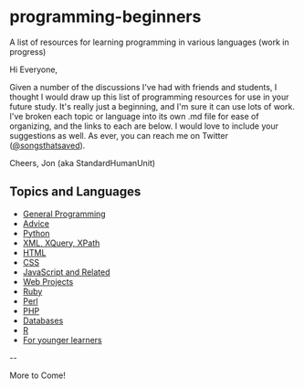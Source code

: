 # programming-beginners
A list of resources for learning programming in various languages (work in progress)

Hi Everyone,

Given a number of the discussions I've had with friends and students, I thought I would draw up this list of programming resources for use in your future study.  It's really just a beginning, and I'm sure it can use lots of work.  I've broken each topic or language into its own .md file for ease of organizing, and the links to each are below.  I would love to include your suggestions as well.  As ever, you can reach me on Twitter ([@songsthatsaved](https://twitter.com/songsthatsaved)).

Cheers,
Jon (aka StandardHumanUnit)


## Topics and Languages
* [General Programming](https://github.com/jdmartin/programming-beginners/blob/master/general.md)
* [Advice](https://github.com/jdmartin/programming-beginners/blob/master/advice.md)
* [Python](https://github.com/jdmartin/programming-beginners/blob/master/python.md)
* [XML, XQuery, XPath](https://github.com/jdmartin/programming-beginners/blob/master/xmltech.md)
* [HTML](https://github.com/jdmartin/programming-beginners/blob/master/html.md)
* [CSS](https://github.com/jdmartin/programming-beginners/blob/master/css.md)
* [JavaScript and Related](https://github.com/jdmartin/programming-beginners/blob/master/jsandrelated.md)
* [Web Projects](https://github.com/jdmartin/programming-beginners/blob/master/projects.md)
* [Ruby](https://github.com/jdmartin/programming-beginners/blob/master/ruby.md)
* [Perl](https://github.com/jdmartin/programming-beginners/blob/master/perl.md)
* [PHP](https://github.com/jdmartin/programming-beginners/blob/master/php.md)
* [Databases](https://github.com/jdmartin/programming-beginners/blob/master/db.md)
* [R](https://github.com/jdmartin/programming-beginners/blob/master/r.md)
* [For younger learners](https://github.com/jdmartin/programming-beginners/blob/master/younger.md)

--

More to Come!
